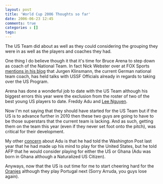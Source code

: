 ```yaml
---
layout: post
title: 'World Cup 2006 Thoughts so far'
date: 2006-06-23 12:45
comments: true
categories : []
tags:
---
```

The US Team did about as well as they could considering the grouping they were in as well as the players and coaches they had.

One thing I do believe though it that it's time for Bruce Arena to step down as coach of the National Team. In fact Nick Webster over at FOX Sports <a href="http://blogs.foxsports.com/Nick_Webster/2006/06/18/Arena_OutKlinsmann_in">mentions in his blog</a> that Jurgen Klinsmann, the current German national team coach, has held talks with USSF Officials already in regards to taking over the US Program.

Arena has done a wonderful job to date with the US Team although his biggest errors this year were the exclusion from the roster of two of the best young US players to date. Freddy Adu and <a href="http://soccernet.espn.go.com/columns/story?id=369993&root=americansabroad&cc=5901">Lee Nguyen</a>.

Now I'm not saying that they should have started for the US Team but if the US is to advance further in 2010 then these two guys are going to have to be those superstars that the current team is lacking. And as such, getting them on the team this year (even if they never set foot onto the pitch), was critical for their development.

My other <a href="http://sports.yahoo.com/sow/news?slug=afp-fblwc2006usaghaadu&prov=afp&type=lgns">concern</a> about Adu is that he had told the Washington Post last year that he had made up his mind to play for the United States, but he told AFP that he would consider playing for either the US or Ghana (Adu was born in Ghana although a Naturalized US Citizen).

Anyways, now that the US is out time for me to start cheering hard for the <a href="http://fifaworldcup.yahoo.com/06/en/w/team/overview.html?team=NED">Oranjes</a> although they play Portugal next (Sorry Arruda, you guys lose again).

